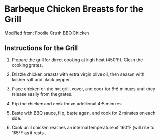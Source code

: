 # Barbeque Chicken Breasts for the Grill
Modified from: [Foodie Crush BBQ Chicken](https://www.foodiecrush.com/best-bbq-chicken/)

## Instructions for the Grill

1. Prepare the grill for direct cooking at high heat (450°F). Clean the cooking grates.

2. Drizzle chicken breasts with extra virgin olive oil, then season with kosher salt and black pepper.

3. Place chicken on the hot grill, cover, and cook for 5-6 minutes until they release easily from the grates.

4. Flip the chicken and cook for an additional 4-5 minutes.

5. Baste with BBQ sauce, flip, baste again, and cook for 2 minutes on each side.

6. Cook until chicken reaches an internal temperature of 160°F (will rise to 165°F as it rests).
